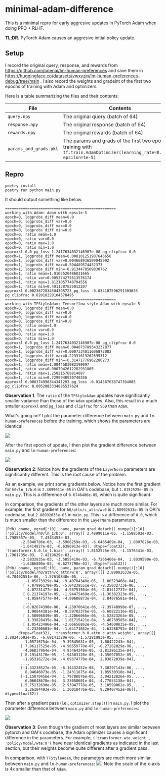 # minimal-adam-difference

This is a minimal repro for early aggresive updates in PyTorch Adam when doing PPO + RLHF. 

**TL;DR.** PyTorch Adam causes an aggresive initial policy update. 

## Setup

I record the original query, response, and rewards from https://github.com/openai/lm-human-preferences and save them in https://huggingface.co/datasets/vwxyzjn/lm-human-preferences-debug/tree/main . I also record the weights and gradeint of the first two epochs of training with Adam and optimizers. 

Here is a table summarizing the files and their contents:

| File | Contents |
| --- | --- |
| `query.npy` | The original query (batch of 64) |
| `response.npy` | The original response (batch of 64) |
| `rewards.npy` | The original rewards (batch of 64) |
| `params_and_grads.pkl` | The params and grads of the first two epochs of training with `tf.train.AdamOptimizer(learning_rate=0.00001, epsilon=1e-5)` |

## Repro

```
poetry install
poetry run python main.py
```

It should output something like below.

```
==================================================
working with Adam: Adam with eps=1e-5
epoch=0, logprobs_diff mean=0.0
epoch=0, logprobs_diff var=0.0
epoch=0, logprobs_diff max=0.0
epoch=0, logprobs_diff min=0.0
epoch=0, ratio mean=1.0
epoch=0, ratio var=0.0
epoch=0, ratio max=1.0
epoch=0, ratio min=1.0
approxkl 0.0 pg_loss 1.2417634032146907e-08 pg_clipfrac 0.0
epoch=1, logprobs_diff mean=0.008101251907646656
epoch=1, logprobs_diff var=0.004668936599045992
epoch=1, logprobs_diff max=0.594489574432373
epoch=1, logprobs_diff min=-0.9134478569030762
epoch=1, ratio mean=1.0105520486831665
epoch=1, ratio var=0.005374275613576174
epoch=1, ratio max=1.8121057748794556
epoch=1, ratio min=0.4011387825012207
approxkl 0.0023672834504395723 pg_loss -0.034187596291303635 pg_clipfrac 0.02018229104578495
==================================================
working with TFStyleAdam: Tensorflow-style Adam with eps=1e-5
epoch=0, logprobs_diff mean=0.0
epoch=0, logprobs_diff var=0.0
epoch=0, logprobs_diff max=0.0
epoch=0, logprobs_diff min=0.0
epoch=0, ratio mean=1.0
epoch=0, ratio var=0.0
epoch=0, ratio max=1.0
epoch=0, ratio min=1.0
approxkl 0.0 pg_loss 1.2417634032146907e-08 pg_clipfrac 0.0
epoch=1, logprobs_diff mean=0.004073789343237877
epoch=1, logprobs_diff var=0.0007334011606872082
epoch=1, logprobs_diff max=0.22331619262695312
epoch=1, logprobs_diff min=-0.31471776962280273
epoch=1, ratio mean=1.0044583082199097
epoch=1, ratio var=0.0007942612282931805
epoch=1, ratio max=1.250215768814087
epoch=1, ratio min=0.7299948930740356
approxkl 0.000374998344341293 pg_loss -0.014567638747394085 pg_clipfrac 0.0052083334885537624
```

**Observation 1**: The `ratio` of the `TFStyleAdam` updates have significantly smaller variance than those of the `Adam` updates. Also, this result in a much smaller `approxkl` and `pg_loss` and `clipfrac` for `SGD` than `Adam`.

What's going on? I plot the parameter difference between `main.py` and `lm-human-preferences` before the training, which shows the parameters are identical.

![](diffs/Adam/param_diffs_0.png)

After the first epoch of update, I then plot the gradient difference between `main.py` and `lm-human-preferences`:

![](diffs/Adam/grad_diffs_0.png)

**Observation 2**: Notice how the gradients of the `LayerNorm` parameters are significantly different. This is the root cause of the problem. 

As an example, we print some gradients below. Notice how the first gradient for `h0/ln_1/b:0` is `2.4899011e-05` in OAI's codebase, but `1.8152525e-05` in `main.py`. This is a difference of `0.6746486e-05`, which is quite significant.

In comparison, the gradients of the other layers are much more similar. For example, the first gradient for `h0/attn/c_attn/w:0` is `2.88992633e-05` in OAI's codebase, but `2.88992633e-05` in `main.py`. This is a difference of `0.0`, which is much smaller than the difference in the `LayerNorm` parameters.



```
(Pdb) oname, ograd[:10], name, param.grad.detach().numpy()[:10]
('policy/model/h0/ln_1/b:0', array([ 2.4899011e-05, -1.1588502e-03,  1.7985557e-03,  7.4343453e-03,
       -2.5840786e-03, -3.5906259e-03, -6.6465489e-04,  1.8007826e-03,
       -1.6414827e-03, -6.6386913e-03], dtype=float32), 'transformer.h.0.ln_1.bias', array([ 1.8152525e-05, -1.1576341e-03,  1.7961735e-03,  7.4219629e-03,
       -2.5832835e-03, -3.5855419e-03, -6.7265466e-04,  1.8039590e-03,
       -1.6386800e-03, -6.6277790e-03], dtype=float32))
(Pdb) oname, ograd[:10], name, param.grad.detach().numpy()[:10]
('policy/model/h0/attn/c_attn/w:0', array([[[ 2.88992633e-05, -6.70402551e-06, -1.57610848e-05, ...,
         -1.05873929e-04, -9.40704340e-05,  1.00523466e-04],
        [ 7.87996178e-05, -5.04239551e-07, -8.35032733e-06, ...,
         -4.07231477e-04,  4.93751504e-05, -2.81412737e-04],
        [ 8.21374197e-05, -1.94475469e-05, -1.36382323e-05, ...,
         -1.95847577e-04, -4.09606873e-04,  2.84076581e-04],
        ...,
        [-6.02674390e-06,  4.23970641e-06, -7.39748998e-07, ...,
          1.90844381e-04, -8.59782376e-05, -6.60822116e-05],
        [ 3.50006849e-05, -1.32066066e-06, -3.52823263e-05, ...,
         -1.33828435e-04,  1.01715421e-04,  3.40739585e-04],
        [ 1.05423496e-04, -2.66656862e-05, -4.54609835e-05, ...,
         -4.23200603e-04, -1.64171652e-04,  2.63288792e-04]]],
      dtype=float32), 'transformer.h.0.attn.c_attn.weight', array([[ 2.88245592e-05, -6.68141320e-06, -1.57281083e-05, ...,
        -1.05716754e-04, -9.39845631e-05,  1.00422243e-04],
       [ 7.86117525e-05, -4.96559778e-07, -8.27262829e-06, ...,
        -4.06837964e-04,  4.93464249e-05, -2.81286135e-04],
       [ 8.19143170e-05, -1.94303120e-05, -1.35097052e-05, ...,
        -1.95316272e-04, -4.09374770e-04,  2.83872039e-04],
       ...,
       [-1.33238527e-05, -6.14432452e-08,  7.30297143e-06, ...,
         8.94646073e-05, -1.24311875e-04,  1.05930310e-04],
       [-1.15070456e-04,  1.79788076e-05,  3.04212826e-05, ...,
         6.06048678e-04,  3.23058601e-04, -4.77053138e-04],
       [-5.75132690e-05,  2.93947778e-05,  3.10599062e-05, ...,
         2.26184493e-05,  1.36010476e-05,  9.29407452e-06]], dtype=float32))
```

Then after a gradient pass (i.e., `optimizer.step()`) in `main.py`, I plot the parameter difference between `main.py` and `lm-human-preferences`:

![](diffs/Adam/param_diffs_1.png)

**Observation 3**: Even though the gradient of most layers are similar between pytorch and OAI's codebase, the Adam optimizer causes a significant difference in the parameters. For example, `('transformer.wte.weight', 'policy/model/wte:0')` have near identical gradients as indicated in the last section, but their weights become quite different after a gradient pass.


In comparison, with `TFStyleAdam`, the parameters are much more similar between `main.py` and `lm-human-preferences`:
![](diffs/TFStyleAdam/param_diffs_1.png). Note the scale of the x-axis is 4x smaller than that of `Adam`.
